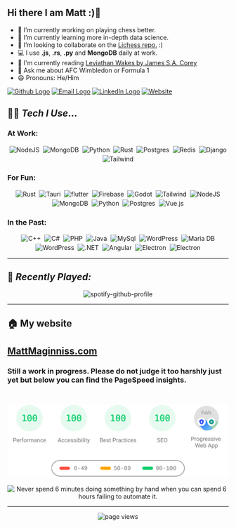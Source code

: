 ## Hi there I am Matt :)👋

- 🔭 I’m currently working on playing chess better.
- 🌱 I’m currently learning more in-depth data science.
- 👯 I’m looking to collaborate on the [Lichess repo.](https://github.com/ornicar/lila) :)
- 💻 I use **.js**, **.rs**, **.py** and **MongoDB** daily at work.
- 📖 I'm currently reading [Leviathan Wakes by James S.A. Corey](https://bookshop.org/p/books/leviathan-wakes-james-s-a-corey/109822)
- 💬 Ask me about AFC Wimbledon or Formula 1
- 😄 Pronouns: He/Him

<!-- Logos links from here: https://github.com/inttter/md-badges so I don't forget-->

[<img alt="Github Logo" src="https://img.shields.io/badge/Github-%23000000.svg?&style=for-the-badge&logo=github&logoColor=white">](https://github.com/MattMaginniss)
[<img alt="Email Logo" src="https://img.shields.io/badge/Email-D14836?style=for-the-badge&logo=gmail&logoColor=white" />](mailto:me@mattmaginniss.com)
[<img alt="LinkedIn Logo" src="https://img.shields.io/badge/linkedin-%230077B5.svg?&style=for-the-badge&logo=linkedin&logoColor=white">](https://www.linkedin.com/in/matt-maginniss/)
[<img alt="Website" src="https://img.shields.io/badge/My Website-234ea94b?textcolor=black&logoColor=white&style=for-the-badge">](https://mattmaginniss.com/)


## 👨‍💻 *Tech I Use*...

### At Work:
<p align="center">
  <img alt="NodeJS" src="https://img.shields.io/badge/node.js%20-%2343853D.svg?&logo=node.js&logoColor=white&style=for-the-badge" style="margin:2px;"/>
  <img alt="MongoDB" src ="https://img.shields.io/badge/MongoDB-%234ea94b.svg?logo=mongodb&logoColor=white&style=for-the-badge" style="margin:2px;"/>
  <img alt="Python" src="https://img.shields.io/badge/python%20-%2314354C.svg?logo=python&logoColor=white&style=for-the-badge" style="margin:2px;"/>
  <img alt="Rust" src="https://img.shields.io/badge/rust-%23000000.svg?logo=rust&logoColor=white&style=for-the-badge" style="margin:2px;"/>
  <img alt="Postgres" src="https://img.shields.io/badge/postgres-%23316192.svg?logo=postgresql&logoColor=white&style=for-the-badge" style="margin:2px;"/>
  <img alt="Redis" src="https://img.shields.io/badge/Redis-%23DD0031.svg?logo=redis&logoColor=white&style=for-the-badge" style="margin:2px;"/>
  <img alt="Django" src="https://img.shields.io/badge/Django-%23092E20.svg?logo=django&logoColor=white&style=for-the-badge" style="margin:2px;"/>
  <img alt="Tailwind" src="https://img.shields.io/badge/Tailwind CSS-%2338B2AC.svg?logo=tailwind-css&logoColor=white&style=for-the-badge" style="margin:2px;"/>
  <br/>
</p>

### For Fun:
<p align="center">
  <img alt="Rust" src="https://img.shields.io/badge/rust-%23000000.svg?logo=rust&logoColor=white&style=for-the-badge" style="margin:2px;"/>
  <img alt="Tauri" src="https://img.shields.io/badge/Tauri-24C8D8?logo=tauri&logoColor=fff&style=for-the-badge" style="margin:2px;"/>
  <img alt="flutter" src="https://img.shields.io/badge/Flutter-02569B?logo=flutter&logoColor=fff&style=for-the-badge" style="margin:2px;"/>
  <img alt="Firebase" src="https://img.shields.io/badge/Firebase-039BE5?logo=Firebase&logoColor=white&style=for-the-badge" style="margin:2px;"/>
  <img alt="Godot" src="https://img.shields.io/badge/Godot-%23FFFFFF.svg?logo=godot-engine&style=for-the-badge" style="margin:2px;"/>
  <img alt="Tailwind" src="https://img.shields.io/badge/Tailwind CSS-%2338B2AC.svg?logo=tailwind-css&logoColor=white&style=for-the-badge" style="margin:2px;"/>
  <img alt="NodeJS" src="https://img.shields.io/badge/node.js%20-%2343853D.svg?logo=node.js&logoColor=white&style=for-the-badge" style="margin:2px;"/>
  <img alt="MongoDB" src ="https://img.shields.io/badge/MongoDB-%234ea94b.svg?logo=mongodb&logoColor=white&style=for-the-badge" style="margin:2px;"/>
  <img alt="Python" src="https://img.shields.io/badge/python%20-%2314354C.svg?logo=python&logoColor=white&style=for-the-badge" style="margin:2px;"/>
  <img alt="Postgres" src="https://img.shields.io/badge/postgres-%23316192.svg?logo=postgresql&logoColor=white&style=for-the-badge" style="margin:2px;"/>
  <img alt="Vue.js" src="https://img.shields.io/badge/Vue.js-4FC08D?logo=vuedotjs&logoColor=fff&style=for-the-badge" style="margin:2px;"/>
  <br/>
</p>

### In the Past:
<p align="center">
  <img alt="C++" src="https://img.shields.io/badge/C++-%2300599C.svg?logo=c%2B%2B&logoColor=white&style=for-the-badge" style="margin:2px;"/>
  <img alt="C#" src="https://img.shields.io/badge/c%23-%23239120.svg?logo=csharp&logoColor=white&style=for-the-badge" style="margin:2px;"/>
  <img alt="PHP" src="https://img.shields.io/badge/PHP-777BB4?logo=php&logoColor=white&style=for-the-badge" style="margin:2px;"/>
  <img alt="Java" src="https://img.shields.io/badge/Java-ED8B00?logo=openjdk&logoColor=white&style=for-the-badge" style="margin:2px;"/>
  <img alt="MySql" src="https://img.shields.io/badge/MySQL-4479A1?logo=mysql&logoColor=fff&style=for-the-badge" style="margin:2px;"/>
  <img alt="WordPress" src="https://img.shields.io/badge/WordPress%20-%23117AC9.svg?logo=WordPress&logoColor=white&style=for-the-badge" style="margin:2px;"/>
  <img alt="Maria DB" src="https://img.shields.io/badge/MariaDB-003545?logo=mariadb&logoColor=white&style=for-the-badge" style="margin:2px;"/>
  <img alt="WordPress" src="https://img.shields.io/badge/SQLite-%2307405e.svg?logo=sqlite&logoColor=white&style=for-the-badge" style="margin:2px;"/>
  <img alt=".NET" src="https://img.shields.io/badge/.NET-512BD4?logo=dotnet&logoColor=fff&style=for-the-badge" style="margin:2px;"/>
  <img alt="Angular" src="https://img.shields.io/badge/Angular-%23DD0031.svg?logo=angular&logoColor=white&style=for-the-badge" style="margin:2px;"/>
  <img alt="Electron" src="https://img.shields.io/badge/Electron-47848F?logo=electron&logoColor=fff&style=for-the-badge" style="margin:2px;"/>
  <img alt="Electron" src="https://img.shields.io/badge/Rails-%23CC0000.svg?logo=ruby-on-rails&logoColor=white&style=for-the-badge" style="margin:2px;"/>

  <br/>
</p>


---
## 🎵 *Recently Played:*

<div align="center">
  
![spotify-github-profile](https://spotify-github-profile.vercel.app/api/view?uid=traitormatt&cover_image=true&theme=default&bar_color=53b14f&bar_color_cover=false)
</div>

---

## 🏠 My website

## [MattMaginniss.com](https://mattmaginniss.com)

### Still a work in progress. Please do not judge it too harshly just yet but below you can find the PageSpeed insights.

<div align="center">
<br />

[![https://matthewmaginniss.com Page Speed Stats](WebsiteStats.svg "https://matthewmaginniss.com Page Speed Stats")](https://matthewmaginniss.com)
</div>

<div align="center">
  
<img src='https://i.redd.it/2ialma4xoiv41.jpg' title="My Programming Motto" alt="Never spend 6 minutes doing something by hand when you can spend 6 hours failing to automate it." style="width:50%">
</div>

---

<div align="center">
  
![page views](https://visitor-badge.laobi.icu/badge?page_id=MatthewMaginniss.MatthewMaginniss)
</div>
